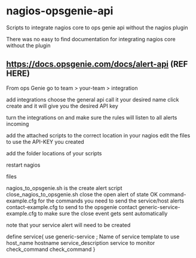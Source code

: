 # nagios-opsgenie-api
Scripts to integrate nagios core to ops genie api without the nagios plugin 

There was no easy to find documentation for integrating nagios core without the plugin

https://docs.opsgenie.com/docs/alert-api (REF HERE)
----------------------------------------------------

From ops Genie go to team > your-team > integration 

add integrations choose the general api call it your desired name click create and it will give you the desired API key 

turn the integrations on and make sure the rules will listen to all alerts incoming 

add the attached scripts to the correct location in your nagios edit the files to use the API-KEY you created 

add the folder locations of your scripts 

restart nagios 

files 

nagios_to_opsgenie.sh is the create alert script 
close_nagios_to_opsgenie.sh close the open alert of state OK
command-example.cfg for the commands you need to send the service/host alerts
contact-example.cfg to send to the opsgenie contact
generic-service-example.cfg to make sure the close event gets sent automatically 

note that your service alert will need to be created 

define service{
        use                             generic-service         ; Name of service template to use
        host_name                       hostname
        service_description             service to monitor
        check_command                   check_command
        }
